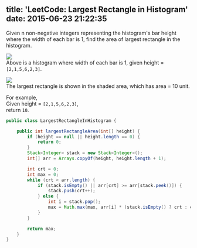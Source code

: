 title: 'LeetCode: Largest Rectangle in Histogram'
date: 2015-06-23 21:22:35
---
 Given n non-negative integers representing the histogram's bar height where the width of each bar is 1, find the area of largest rectangle in the histogram.    

![](/img/leetcode/histogram.png)    
Above is a histogram where width of each bar is 1, given height = `[2,1,5,6,2,3]`.   

![](/img/leetcode/histogram_area.png)    
The largest rectangle is shown in the shaded area, which has area = 10 unit.   

For example,    
Given height = `[2,1,5,6,2,3]`,   
return `10`.

```java
public class LargestRectangleInHistogram {

    public int largestRectangleArea(int[] height) {
        if (height == null || height.length == 0) {
            return 0;
        }
        Stack<Integer> stack = new Stack<Integer>();
        int[] arr = Arrays.copyOf(height, height.length + 1);

        int crt = 0;
        int max = 0;
        while (crt < arr.length) {
            if (stack.isEmpty() || arr[crt] >= arr[stack.peek()]) {
                stack.push(crt++);
            } else {
                int i = stack.pop();
                max = Math.max(max, arr[i] * (stack.isEmpty() ? crt : crt - stack.peek() - 1));
            }
        }

        return max;
    }
}
```